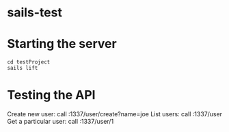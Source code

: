 # sails-test

Starting the server
===================

```
cd testProject
sails lift
```

Testing the API
===============

Create new user: call :1337/user/create?name=joe
List users: call :1337/user
Get a particular user: call :1337/user/1

